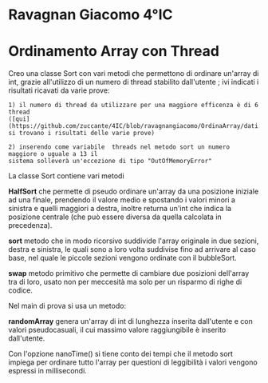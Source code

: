 # Ravagnan Giacomo 4°IC
# Ordinamento Array con Thread

Creo una classe Sort con vari metodi che permettono di ordinare un'array di int, grazie all'utilizzo di un numero di thread stabilito dall'utente ; ivi indicati i risultati ricavati da varie prove:
    
    1) il numero di thread da utilizzare per una maggiore efficenza è di 6 thread 
    ([qui](https://github.com/zuccante/4IC/blob/ravagnangiacomo/OrdinaArray/dati.csv) si trovano i risultati delle varie prove)
    
    2) inserendo come variabile  threads nel metodo sort un numero maggiore o uguale a 13 il 
    sistema solleverà un'eccezione di tipo "OutOfMemoryError"

La classe Sort contiene vari metodi

<strong><p>HalfSort</strong> che permette di pseudo ordinare un'array da una posizione iniziale ad una finale, prendendo il valore medio e spostando i valori minori a sinistra e quelli maggiori a destra, inoltre returna un'int che indica la posizione centrale (che può essere diversa da quella calcolata in precedenza).</p>

<strong>sort</strong> metodo che in modo ricorsivo suddivide l'array originale in due sezioni, destra e sinistra, le quali sono a loro volta suddivise fino ad arrivare al caso base, nel quale le piccole sezioni vengono ordinate con il bubbleSort.

<strong>swap</strong> metodo primitivo che permette di cambiare due posizioni dell'array tra di loro, usato non per meccesità ma solo per un risparmo di righe di codice.

Nel main di prova si usa un metodo:

<strong>randomArray</strong> genera un'array di int di lunghezza inserita dall'utente e con valori pseudocasuali, il cui        massimo valore raggiungibile è inserito dall'utente.

Con l'opzione nanoTime() si tiene conto dei tempi che il metodo sort impiega per ordinare tutto l'array per questioni di leggibilità i valori vengono espressi in millisecondi.
